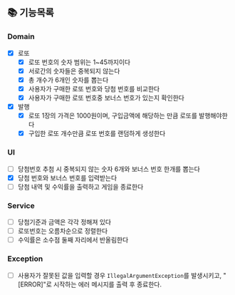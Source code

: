 ## 📚 기능목록

### Domain
 - [x] 로또
   - [x] 로또 번호의 숫자 범위는 1~45까지이다
   - [x] 서로간의 숫자들은 중복되지 않는다
   - [x] 총 개수가 6개인 숫자를 뽑는다
   - [x] 사용자가 구매한 로또 번호와 당첨 번호를 비교한다
   - [x] 사용자가 구매한 로또 번호중 보너스 번호가 있는지 확인한다
 - [x] 발행
   - [x] 로또 1장의 가격은 1000원이며, 구입금액에 해당하는 만큼 로또를 발행해야한다
   - [x] 구입한 로또 개수만큼 로또 번호를 랜덤하게 생성한다
### UI
- [ ] 당첨번호 추첨 시 중복되지 않는 숫자 6개와 보너스 번호 한개를 뽑는다
- [x] 당첨 번호와 보너스 번호를 입력받는다
- [ ] 당첨 내역 및 수익률을 출력하고 게임을 종료한다

### Service
- [ ] 당첨기준과 금액은 각각 정해져 있다
- [ ] 로또번호는 오름차순으로 정렬한다
- [ ] 수익률은 소수점 둘째 자리에서 반올림한다

### Exception
- [ ] 사용자가 잘못된 값을 입력할 경우 `IllegalArgumentException`를 발생시키고, "[ERROR]"로 시작하는 에러 메시지를 출력 후 종료한다.



    

